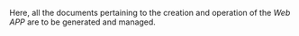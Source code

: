 Here, all the documents pertaining to the creation and operation of the *Web APP* are to be generated and managed.